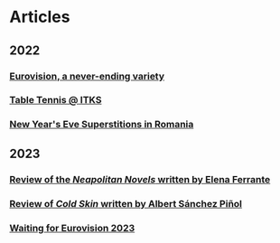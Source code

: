 &nbsp;

# Articles

## 2022
### [Eurovision, a never-ending variety](eurovisionANeverEndingVariety.md)
### [Table Tennis @ ITKS](tableTennis@ITKS.md)
### [New Year's Eve Superstitions in Romania](newYearsEveSuperstitionsInRomania.md)

## 2023
### [Review of the _Neapolitan Novels_ written by Elena Ferrante](reviewOfNeapolitanNovels.md)
### [Review of _Cold Skin_ written by Albert Sánchez Piñol](reviewOfColdSkin.md)
### [Waiting for Eurovision 2023](waitingForEurovision2023.md)
